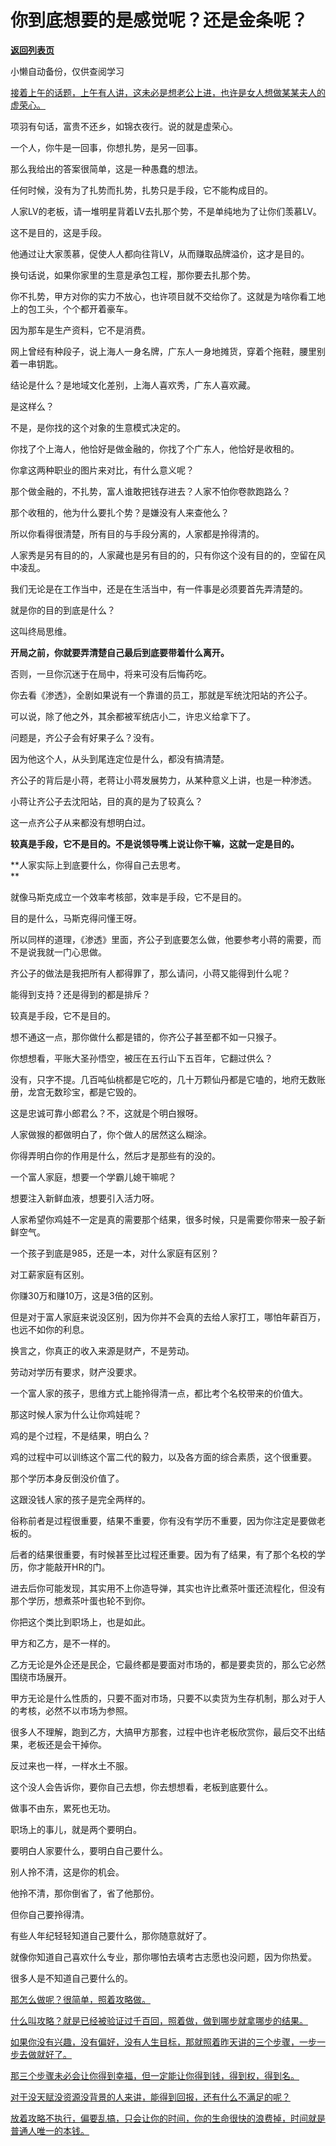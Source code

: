 # 你到底想要的是感觉呢？还是金条呢？

[**返回列表页**](/gzh/记忆承载3)

小懒自动备份，仅供查阅学习

[接着上午的话题，上午有人讲，这未必是想老公上进，也许是女人想做某某夫人的虚荣心。](http://mp.weixin.qq.com/s?__biz=MzU0MjYwNDU2Mw==&mid=2247516272&idx=1&sn=a73b370b1d39ee640c0517311595de0d&chksm=fb1aec0ccc6d651a93af823e440b03c4de10c3392ef0a2616b2a7064ac247ea85b4da1ddfb0b&scene=21#wechat_redirect)

项羽有句话，富贵不还乡，如锦衣夜行。说的就是虚荣心。  

一个人，你牛是一回事，你想扎势，是另一回事。  

那么我给出的答案很简单，这是一种愚蠢的想法。  

任何时候，没有为了扎势而扎势，扎势只是手段，它不能构成目的。

人家LV的老板，请一堆明星背着LV去扎那个势，不是单纯地为了让你们羡慕LV。

这不是目的，这是手段。  

他通过让大家羡慕，促使人人都向往背LV，从而赚取品牌溢价，这才是目的。

换句话说，如果你家里的生意是承包工程，那你要去扎那个势。  

你不扎势，甲方对你的实力不放心，也许项目就不交给你了。这就是为啥你看工地上的包工头，个个都开着豪车。

因为那车是生产资料，它不是消费。

网上曾经有种段子，说上海人一身名牌，广东人一身地摊货，穿着个拖鞋，腰里别着一串钥匙。

结论是什么？是地域文化差别，上海人喜欢秀，广东人喜欢藏。  

是这样么？

不是，是你找的这个对象的生意模式决定的。

你找了个上海人，他恰好是做金融的，你找了个广东人，他恰好是收租的。

你拿这两种职业的图片来对比，有什么意义呢？  

那个做金融的，不扎势，富人谁敢把钱存进去？人家不怕你卷款跑路么？  

那个收租的，他为什么要扎个势？是嫌没有人来查他么？

所以你看得很清楚，所有目的与手段分离的，人家都是拎得清的。

人家秀是另有目的的，人家藏也是另有目的的，只有你这个没有目的的，空留在风中凌乱。  

我们无论是在工作当中，还是在生活当中，有一件事是必须要首先弄清楚的。  

就是你的目的到底是什么？  

这叫终局思维。  

**开局之前，你就要弄清楚自己最后到底要带着什么离开。**

否则，一旦你沉迷于在局中，将来可没有后悔药吃。  

你去看《渗透》，全剧如果说有一个靠谱的员工，那就是军统沈阳站的齐公子。  

可以说，除了他之外，其余都被军统店小二，许忠义给拿下了。

问题是，齐公子会有好果子么？没有。  

因为他这个人，从头到尾连定位是什么，都没有搞清楚。  

齐公子的背后是小蒋，老蒋让小蒋发展势力，从某种意义上讲，也是一种渗透。

小蒋让齐公子去沈阳站，目的真的是为了较真么？  

这一点齐公子从来都没有想明白过。  

**较真是手段，它不是目的。不是说领导嘴上说让你干嘛，这就一定是目的。**

**人家实际上到底要什么，你得自己去思考。  
**

就像马斯克成立一个效率考核部，效率是手段，它不是目的。

目的是什么，马斯克得问懂王呀。

所以同样的道理，《渗透》里面，齐公子到底要怎么做，他要参考小蒋的需要，而不是说我就一门心思做。  

齐公子的做法是我把所有人都得罪了，那么请问，小蒋又能得到什么呢？  

能得到支持？还是得到的都是排斥？  

较真是手段，它不是目的。  

想不通这一点，那你做什么都是错的，你齐公子甚至都不如一只猴子。

你想想看，平账大圣孙悟空，被压在五行山下五百年，它翻过供么？

没有，只字不提。几百吨仙桃都是它吃的，几十万颗仙丹都是它嗑的，地府无数账册，龙宫无数珍宝，都是它毁的。

这是忠诚可靠小郎君么？不，这就是个明白猴呀。

人家做猴的都做明白了，你个做人的居然这么糊涂。  

你得弄明白你的作用是什么，然后才是那些有的没的。  

一个富人家庭，想要一个学霸儿媳干嘛呢？  

想要注入新鲜血液，想要引入活力呀。  

人家希望你鸡娃不一定是真的需要那个结果，很多时候，只是需要你带来一股子新鲜空气。  

一个孩子到底是985，还是一本，对什么家庭有区别？  

对工薪家庭有区别。

你赚30万和赚10万，这是3倍的区别。  

但是对于富人家庭来说没区别，因为你并不会真的去给人家打工，哪怕年薪百万，也远不如你的利息。

换言之，你真正的收入来源是财产，不是劳动。  

劳动对学历有要求，财产没要求。

一个富人家的孩子，思维方式上能拎得清一点，都比考个名校带来的价值大。  

那这时候人家为什么让你鸡娃呢？  

鸡的是个过程，不是结果，明白么？

鸡的过程中可以训练这个富二代的毅力，以及各方面的综合素质，这个很重要。  

那个学历本身反倒没价值了。  

这跟没钱人家的孩子是完全两样的。  

俗称前者是过程很重要，结果不重要，你有没有学历不重要，因为你注定是要做老板的。

后者的结果很重要，有时候甚至比过程还重要。因为有了结果，有了那个名校的学历，你才能敲开HR的门。

进去后你可能发现，其实用不上你造导弹，其实也许比煮茶叶蛋还流程化，但没有那个学历，想煮茶叶蛋也轮不到你。

你把这个类比到职场上，也是如此。  

甲方和乙方，是不一样的。

乙方无论是外企还是民企，它最终都是要面对市场的，都是要卖货的，那么它必然围绕市场展开。  

甲方无论是什么性质的，只要不面对市场，只要不以卖货为生存机制，那么对于人的考核，必然不以市场为参照。

很多人不理解，跑到乙方，大搞甲方那套，过程中也许老板欣赏你，最后交不出结果，老板还是会干掉你。  

反过来也一样，一样水土不服。  

这个没人会告诉你，要你自己去想，你去想想看，老板到底要什么。  

做事不由东，累死也无功。  

职场上的事儿，就是两个要明白。  

要明白人家要什么，要明白自己要什么。

别人拎不清，这是你的机会。

他拎不清，那你倒省了，省了他那份。

但你自己要拎得清。

有些人年纪轻轻知道自己要什么，那你随意就好了。  

就像你知道自己喜欢什么专业，那你哪怕去填考古志愿也没问题，因为你热爱。  

很多人是不知道自己要什么的。

[那怎么做呢？很简单，照着攻略做。  
](http://mp.weixin.qq.com/s?__biz=MzkwMzQ1MzczOQ==&mid=2247484220&idx=1&sn=be3613d304b92043f4e0321151e1b72b&chksm=c0974e78f7e0c76e724055d33b3ac9ce64ae514800e917860148810654fe1b4cb07b719779ef&scene=21#wechat_redirect)

[什么叫攻略？就是已经被验证过千百回，照着做，做到哪步就拿哪步的结果。  
](http://mp.weixin.qq.com/s?__biz=MzkwMzQ1MzczOQ==&mid=2247484220&idx=1&sn=be3613d304b92043f4e0321151e1b72b&chksm=c0974e78f7e0c76e724055d33b3ac9ce64ae514800e917860148810654fe1b4cb07b719779ef&scene=21#wechat_redirect)

[如果你没有兴趣，没有偏好，没有人生目标，那就照着昨天讲的三个步骤，一步一步去做就好了。  
](http://mp.weixin.qq.com/s?__biz=MzkwMzQ1MzczOQ==&mid=2247484220&idx=1&sn=be3613d304b92043f4e0321151e1b72b&chksm=c0974e78f7e0c76e724055d33b3ac9ce64ae514800e917860148810654fe1b4cb07b719779ef&scene=21#wechat_redirect)

[那三个步骤未必会让你得到幸福，但一定能让你得到钱，得到权，得到名。](http://mp.weixin.qq.com/s?__biz=MzkwMzQ1MzczOQ==&mid=2247484220&idx=1&sn=be3613d304b92043f4e0321151e1b72b&chksm=c0974e78f7e0c76e724055d33b3ac9ce64ae514800e917860148810654fe1b4cb07b719779ef&scene=21#wechat_redirect)

[对于没天赋没资源没背景的人来讲，能得到回报，还有什么不满足的呢？](http://mp.weixin.qq.com/s?__biz=MzkwMzQ1MzczOQ==&mid=2247484220&idx=1&sn=be3613d304b92043f4e0321151e1b72b&chksm=c0974e78f7e0c76e724055d33b3ac9ce64ae514800e917860148810654fe1b4cb07b719779ef&scene=21#wechat_redirect)

[放着攻略不执行，偏要乱搞，只会让你的时间，你的生命很快的浪费掉，时间就是普通人唯一的本钱。](http://mp.weixin.qq.com/s?__biz=MzkwMzQ1MzczOQ==&mid=2247484220&idx=1&sn=be3613d304b92043f4e0321151e1b72b&chksm=c0974e78f7e0c76e724055d33b3ac9ce64ae514800e917860148810654fe1b4cb07b719779ef&scene=21#wechat_redirect)


